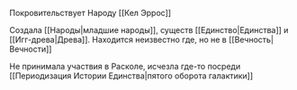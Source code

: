 Покровительствует Народу [[Кел Эррос]]

Создала [[Народы|младшие народы]], существ [[Единство|Единства]] и [[Игг-древа|Древа]]. Находится неизвестно где, но не в [[Вечность|Вечности]]

Не принимала участвия в Расколе, исчезла где-то посреди [[Периодизация Истории Единства|пятого оборота галактики]]